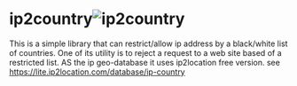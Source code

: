 # ip2country![ip2country](https://user-images.githubusercontent.com/975391/111073826-a6a9eb00-84b6-11eb-824a-820d3b358325.png)
This is a simple library that can restrict/allow ip address by a black/white list of countries. One of its utility is to reject a request to a web site based of a restricted list.
AS the ip geo-database it uses ip2location free version. see https://lite.ip2location.com/database/ip-country
